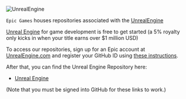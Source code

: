![UnrealEngine](https://media.graphassets.com/qiFQiyH6TiuMdOIA5yZJ)

`Epic Games` houses repositories associated with the [UnrealEngine](https://www.unrealengine.com/)

[Unreal Engine](https://www.unrealengine.com/en-US/solutions/games) for game development is free to get started (a 5% royalty only kicks in when your title earns over $1 million USD)

To access our repositories, sign up for an Epic account at [UnrealEngine.com](https://www.unrealengine.com) and register your GitHub ID using [these instructions](https://www.unrealengine.com/ue4-on-github). 

After that, you can find the Unreal Engine Repository here:

*  [Unreal Engine](https://github.com/EpicGames-Mirror-A/UnrealEngine)
  
(Note that you must be signed into GitHub for these links to work.)
